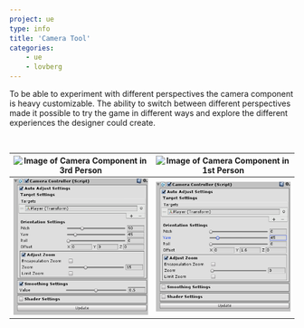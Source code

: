 ```yaml
---
project: ue
type: info
title: 'Camera Tool'
categories:
    - ue
    - lovberg
---
```


To be able to experiment with different perspectives the camera component is heavy customizable. The ability to switch between different perspectives made it possible to try the game in different ways and explore the different experiences the designer could create.

<br>

![Image of Camera Component in 3rd Person](/img/3perspective.png) | ![Image of Camera Component in 1st Person](/img/1perspective.png)
---|---
![Image of 3rd Person Perspective](/img/ue/3settings.png) | ![Image of 1st Person Perspective](/img/ue/1settings.png)

<br>